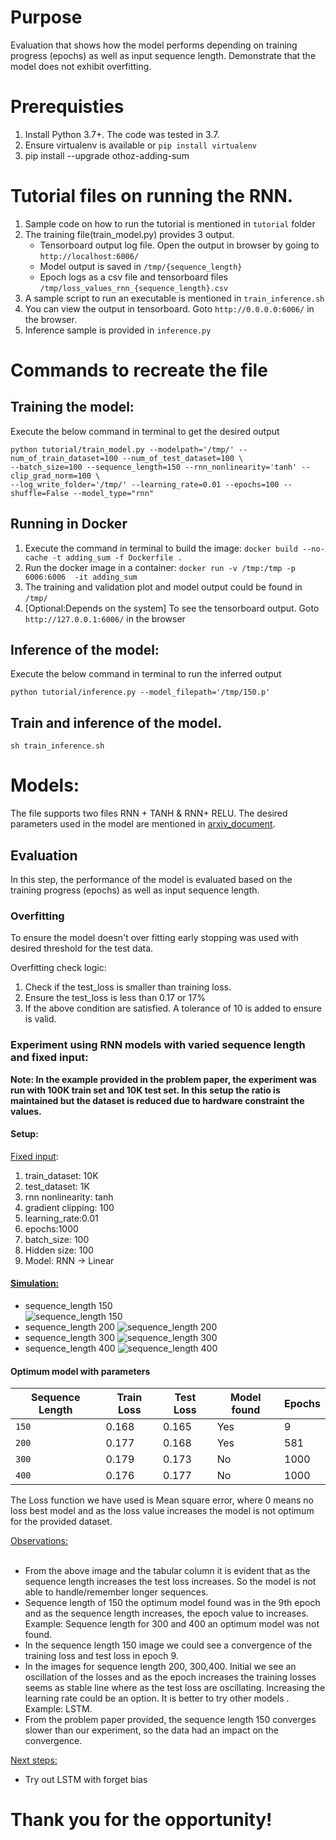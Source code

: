 
# Purpose
Evaluation that shows how the model performs depending on
training progress (epochs) as well as input sequence length. Demonstrate that the
model does not exhibit overfitting.

# Prerequisties
1. Install Python 3.7+. The code was tested in 3.7.
2. Ensure virtualenv is available or `pip install virtualenv`
3. pip install --upgrade othoz-adding-sum

# Tutorial files on running the RNN.
1. Sample code on how to run the tutorial is mentioned in `tutorial` folder
2. The training file(train_model.py) provides 3 output.
    * Tensorboard output log file. 
    Open the output in browser by going to `http://localhost:6006/`
    * Model output is saved in `/tmp/{sequence_length}`
    * Epoch logs as a csv file and tensorboard files `/tmp/loss_values_rnn_{sequence_length}.csv`
3. A sample script to run an executable is mentioned in `train_inference.sh`
4. You can view the output in tensorboard. Goto `http://0.0.0.0:6006/` in the browser.
5. Inference sample is provided in `inference.py`

# Commands to recreate the file
## Training the model:
Execute the below command in terminal to get the desired output
```
python tutorial/train_model.py --modelpath='/tmp/' --num_of_train_dataset=100 --num_of_test_dataset=100 \
--batch_size=100 --sequence_length=150 --rnn_nonlinearity='tanh' --clip_grad_norm=100 \
--log_write_folder='/tmp/' --learning_rate=0.01 --epochs=100 --shuffle=False --model_type="rnn"
```
## Running in Docker 
1. Execute the command in terminal to build the image: ```docker build --no-cache -t adding_sum -f Dockerfile .```
2. Run the docker image in a container:  ```docker run -v /tmp:/tmp -p 6006:6006  -it adding_sum```
3. The training and validation plot and model output could be found in ```/tmp/```
4. [Optional:Depends on the system] To see the tensorboard output. Goto ```http://127.0.0.1:6006/``` in the browser

## Inference of the model:
Execute the below command in terminal to run the inferred output
```
python tutorial/inference.py --model_filepath='/tmp/150.p'
```

## Train and inference of the model.
```
sh train_inference.sh
```

# Models:
The file supports two files RNN + TANH & RNN+ RELU. 
The desired parameters used in the model are mentioned in [arxiv_document](https://arxiv.org/abs/1504.00941).

## Evaluation 
In this step, the performance of the model is evaluated based on the training progress (epochs) as well as input sequence length.
### Overfitting
To ensure the model doesn't over fitting early stopping was used with desired threshold for the test data.

Overfitting check logic: 
1. Check if the test_loss is smaller than training loss. 
2. Ensure the test_loss is less than 0.17 or 17%
3. If the above condition are satisfied. A tolerance of 10 is added to ensure is valid.

### Experiment using RNN models with varied sequence length and fixed input:

**Note: In the example provided in the problem paper, the experiment was run with 100K train set and 10K test set. In this setup the ratio is maintained but the dataset is reduced due to hardware constraint the values.**

#### Setup:

<ins>Fixed input</ins>:
1. train_dataset: 10K 
2. test_dataset: 1K
3. rnn nonlinearity: tanh
4. gradient clipping: 100
5. learning_rate:0.01 
6. epochs:1000
7. batch_size: 100
9. Hidden size: 100
8. Model: RNN -> Linear

#### <ins>Simulation:</ins> 

* sequence_length 150<br>
![sequence_length 150](./image/sequence_length_150.png) 
* sequence_length 200
![sequence_length 200](./image/sequence_length_200.png)
* sequence_length 300
![sequence_length 300](./image/sequence_length_300.png)
* sequence_length 400
![sequence_length 400](./image/sequence_length_400.png)

#### Optimum model with parameters

Sequence Length |Train Loss |Test Loss | Model found | Epochs
-------|-------|------|------|------
`150` | 0.168|0.165 |Yes | 9
`200` | 0.177|0.168 | Yes| 581
`300` |0.179|0.173 | No| 1000
`400` | 0.176|0.177 | No| 1000
The Loss function we have used is Mean square error,  where 0 means no loss best model and as the loss value increases the model is not optimum for the provided dataset.

<ins>Observations:</ins><br>
<br>
* From the above image and the tabular column it is evident that as the sequence length increases the test loss increases. So the model is not able to handle/remember longer sequences.
* Sequence length of 150 the optimum model found was in the 9th epoch and as the sequence length increases, the epoch value to increases. Example: Sequence length for 300  and 400 an optimum model was not found.
* In the sequence length 150 image we could see a convergence of the training loss and test loss in epoch 9.
* In the images for sequence length 200, 300,400. Initial we see an oscillation of the losses and as the epoch increases the training losses seems as stable line where as the test loss are oscillating. 
Increasing the learning rate could be an option. It is better to try other models . Example: LSTM.
* From the problem paper provided, the sequence length 150 converges slower than our experiment, so the data had an impact on the convergence. 

<ins>Next steps:</ins><br>
* Try out LSTM with forget bias


# Thank you for the opportunity!

